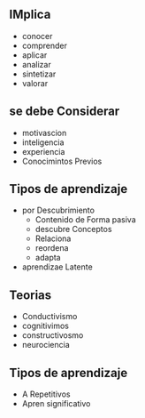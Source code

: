

## IMplica
* conocer
* comprender
* aplicar
* analizar
* sintetizar
* valorar

## se debe Considerar
* motivascion
* inteligencia 
* experiencia
* Conocimintos Previos

## Tipos de aprendizaje
* por Descubrimiento
	* Contenido de Forma pasiva
	* descubre Conceptos
	* Relaciona
	* reordena
	* adapta
* aprendizae Latente
## Teorias 
* Conductivismo
* cognitivimos
* constructivosmo
* neurociencia
## Tipos de aprendizaje
* A Repetitivos
* Apren significativo
<!--stackedit_data:
eyJoaXN0b3J5IjpbLTc0NDQ1MDQ3MCw5MjIwNTYwNjksLTE3Nz
gzNDYzNzksNzMwOTk4MTE2XX0=
-->